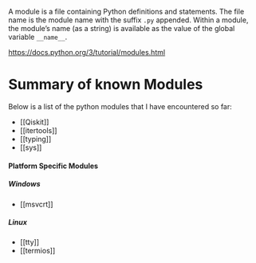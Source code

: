 A module is a file containing Python definitions and statements. The file name is the module name with the suffix `.py` appended. Within a module, the module’s name (as a string) is available as the value of the global variable `__name__`.


https://docs.python.org/3/tutorial/modules.html



# Summary of known Modules

Below is a list of the python modules that I have encountered so far:

- [[Qiskit]]
- [[itertools]]
- [[typing]]
- [[sys]]

#### Platform Specific Modules
##### Windows
- [[msvcrt]]
##### Linux
- [[tty]]
- [[termios]]